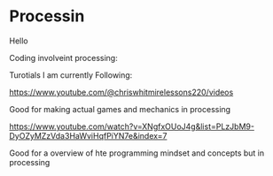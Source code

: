 # Processin
Hello

Coding involveint processing:

Turotials I am currently Following: 

https://www.youtube.com/@chriswhitmirelessons220/videos

Good for making actual games and mechanics in processing


https://www.youtube.com/watch?v=XNgfxOUoJ4g&list=PLzJbM9-DyOZyMZzVda3HaWviHqfPiYN7e&index=7

Good for a overview of hte programming mindset and concepts but in processing


